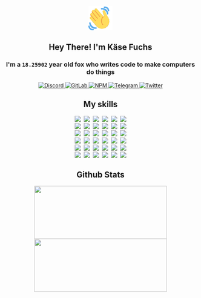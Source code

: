 <div><p align=center><img src=./resources/images/wave.gif width=64px height=64px></p><h2 align=center>Hey There! I'm Käse Fuchs</h2><h3 align=center>I'm a <code>18.25902</code> year old fox who writes code to make computers do things</h3><p align=center><a href=https://discord.com/users/507526681125322772><img alt=Discord src="https://img.shields.io/badge/Discord-5865F2?logo=discord&logoColor=white&style=flat-square#686859b27063cdeff1205cc75d97ec1a"> </a><a href=https://gitlab.com/kasefuchs><img alt=GitLab src="https://img.shields.io/badge/GitLab-330F63?logo=gitlab&logoColor=white&style=flat-square#686859b27063cdeff1205cc75d97ec1a"> </a><a href=https://npmjs.com/~kasefuchs><img alt=NPM src="https://img.shields.io/badge/NPM-CB3837?logo=npm&logoColor=white&style=flat-square#686859b27063cdeff1205cc75d97ec1a"> </a><a href=https://t.me/kasefuchs><img alt=Telegram src="https://img.shields.io/badge/Telegram-2CA5E0?logo=telegram&logoColor=white&style=flat-square#686859b27063cdeff1205cc75d97ec1a"> </a><a href=https://twitter.com/kasefuchs><img alt=Twitter src="https://img.shields.io/badge/Twitter-1DA1F2?logo=twitter&logoColor=white&style=flat-square#686859b27063cdeff1205cc75d97ec1a"></a></p><h2 align=center>My skills</h2><p align=center><a href=https://aws.amazon.com/ ><picture><source srcset="https://skillicons.dev/icons?i=aws&theme=dark#686859b27063cdeff1205cc75d97ec1a" media="(prefers-color-scheme: dark)"><source srcset="https://skillicons.dev/icons?i=aws&theme=light#686859b27063cdeff1205cc75d97ec1a" media="(prefers-color-scheme: light), (prefers-color-scheme: no-preference)"><img src="https://skillicons.dev/icons?i=aws&theme=light#686859b27063cdeff1205cc75d97ec1a"></picture></a>&nbsp;&nbsp;<a href=https://en.wikipedia.org/wiki/Bash_(Unix_shell)><picture><source srcset="https://skillicons.dev/icons?i=bash&theme=dark#686859b27063cdeff1205cc75d97ec1a" media="(prefers-color-scheme: dark)"><source srcset="https://skillicons.dev/icons?i=bash&theme=light#686859b27063cdeff1205cc75d97ec1a" media="(prefers-color-scheme: light), (prefers-color-scheme: no-preference)"><img src="https://skillicons.dev/icons?i=bash&theme=light#686859b27063cdeff1205cc75d97ec1a"></picture></a>&nbsp;&nbsp;<a href=https://discord.com/developers/docs><picture><source srcset="https://skillicons.dev/icons?i=bots&theme=dark#686859b27063cdeff1205cc75d97ec1a" media="(prefers-color-scheme: dark)"><source srcset="https://skillicons.dev/icons?i=bots&theme=light#686859b27063cdeff1205cc75d97ec1a" media="(prefers-color-scheme: light), (prefers-color-scheme: no-preference)"><img src="https://skillicons.dev/icons?i=bots&theme=light#686859b27063cdeff1205cc75d97ec1a"></picture></a>&nbsp;&nbsp;<a href=https://www.cloudflare.com/ ><picture><source srcset="https://skillicons.dev/icons?i=cloudflare&theme=dark#686859b27063cdeff1205cc75d97ec1a" media="(prefers-color-scheme: dark)"><source srcset="https://skillicons.dev/icons?i=cloudflare&theme=light#686859b27063cdeff1205cc75d97ec1a" media="(prefers-color-scheme: light), (prefers-color-scheme: no-preference)"><img src="https://skillicons.dev/icons?i=cloudflare&theme=light#686859b27063cdeff1205cc75d97ec1a"></picture></a>&nbsp;&nbsp;<a href=https://en.wikipedia.org/wiki/CSS><picture><source srcset="https://skillicons.dev/icons?i=css&theme=dark#686859b27063cdeff1205cc75d97ec1a" media="(prefers-color-scheme: dark)"><source srcset="https://skillicons.dev/icons?i=css&theme=light#686859b27063cdeff1205cc75d97ec1a" media="(prefers-color-scheme: light), (prefers-color-scheme: no-preference)"><img src="https://skillicons.dev/icons?i=css&theme=light#686859b27063cdeff1205cc75d97ec1a"></picture></a>&nbsp;&nbsp;<a href=https://www.docker.com/ ><picture><source srcset="https://skillicons.dev/icons?i=docker&theme=dark#686859b27063cdeff1205cc75d97ec1a" media="(prefers-color-scheme: dark)"><source srcset="https://skillicons.dev/icons?i=docker&theme=light#686859b27063cdeff1205cc75d97ec1a" media="(prefers-color-scheme: light), (prefers-color-scheme: no-preference)"><img src="https://skillicons.dev/icons?i=docker&theme=light#686859b27063cdeff1205cc75d97ec1a"></picture></a><br><a href=https://www.electronjs.org/ ><picture><source srcset="https://skillicons.dev/icons?i=electron&theme=dark#686859b27063cdeff1205cc75d97ec1a" media="(prefers-color-scheme: dark)"><source srcset="https://skillicons.dev/icons?i=electron&theme=light#686859b27063cdeff1205cc75d97ec1a" media="(prefers-color-scheme: light), (prefers-color-scheme: no-preference)"><img src="https://skillicons.dev/icons?i=electron&theme=light#686859b27063cdeff1205cc75d97ec1a"></picture></a>&nbsp;&nbsp;<a href=https://expressjs.com/ ><picture><source srcset="https://skillicons.dev/icons?i=express&theme=dark#686859b27063cdeff1205cc75d97ec1a" media="(prefers-color-scheme: dark)"><source srcset="https://skillicons.dev/icons?i=express&theme=light#686859b27063cdeff1205cc75d97ec1a" media="(prefers-color-scheme: light), (prefers-color-scheme: no-preference)"><img src="https://skillicons.dev/icons?i=express&theme=light#686859b27063cdeff1205cc75d97ec1a"></picture></a>&nbsp;&nbsp;<a href=https://www.figma.com/ ><picture><source srcset="https://skillicons.dev/icons?i=figma&theme=dark#686859b27063cdeff1205cc75d97ec1a" media="(prefers-color-scheme: dark)"><source srcset="https://skillicons.dev/icons?i=figma&theme=light#686859b27063cdeff1205cc75d97ec1a" media="(prefers-color-scheme: light), (prefers-color-scheme: no-preference)"><img src="https://skillicons.dev/icons?i=figma&theme=light#686859b27063cdeff1205cc75d97ec1a"></picture></a>&nbsp;&nbsp;<a href=https://firebase.google.com/ ><picture><source srcset="https://skillicons.dev/icons?i=firebase&theme=dark#686859b27063cdeff1205cc75d97ec1a" media="(prefers-color-scheme: dark)"><source srcset="https://skillicons.dev/icons?i=firebase&theme=light#686859b27063cdeff1205cc75d97ec1a" media="(prefers-color-scheme: light), (prefers-color-scheme: no-preference)"><img src="https://skillicons.dev/icons?i=firebase&theme=light#686859b27063cdeff1205cc75d97ec1a"></picture></a>&nbsp;&nbsp;<a href=https://flask.palletsprojects.com/ ><picture><source srcset="https://skillicons.dev/icons?i=flask&theme=dark#686859b27063cdeff1205cc75d97ec1a" media="(prefers-color-scheme: dark)"><source srcset="https://skillicons.dev/icons?i=flask&theme=light#686859b27063cdeff1205cc75d97ec1a" media="(prefers-color-scheme: light), (prefers-color-scheme: no-preference)"><img src="https://skillicons.dev/icons?i=flask&theme=light#686859b27063cdeff1205cc75d97ec1a"></picture></a>&nbsp;&nbsp;<a href=https://cloud.google.com/ ><picture><source srcset="https://skillicons.dev/icons?i=gcp&theme=dark#686859b27063cdeff1205cc75d97ec1a" media="(prefers-color-scheme: dark)"><source srcset="https://skillicons.dev/icons?i=gcp&theme=light#686859b27063cdeff1205cc75d97ec1a" media="(prefers-color-scheme: light), (prefers-color-scheme: no-preference)"><img src="https://skillicons.dev/icons?i=gcp&theme=light#686859b27063cdeff1205cc75d97ec1a"></picture></a><br><a href=https://git-scm.com/ ><picture><source srcset="https://skillicons.dev/icons?i=git&theme=dark#686859b27063cdeff1205cc75d97ec1a" media="(prefers-color-scheme: dark)"><source srcset="https://skillicons.dev/icons?i=git&theme=light#686859b27063cdeff1205cc75d97ec1a" media="(prefers-color-scheme: light), (prefers-color-scheme: no-preference)"><img src="https://skillicons.dev/icons?i=git&theme=light#686859b27063cdeff1205cc75d97ec1a"></picture></a>&nbsp;&nbsp;<a href=https://github.com/ ><picture><source srcset="https://skillicons.dev/icons?i=github&theme=dark#686859b27063cdeff1205cc75d97ec1a" media="(prefers-color-scheme: dark)"><source srcset="https://skillicons.dev/icons?i=github&theme=light#686859b27063cdeff1205cc75d97ec1a" media="(prefers-color-scheme: light), (prefers-color-scheme: no-preference)"><img src="https://skillicons.dev/icons?i=github&theme=light#686859b27063cdeff1205cc75d97ec1a"></picture></a>&nbsp;&nbsp;<a href=https://gitlab.com/ ><picture><source srcset="https://skillicons.dev/icons?i=gitlab&theme=dark#686859b27063cdeff1205cc75d97ec1a" media="(prefers-color-scheme: dark)"><source srcset="https://skillicons.dev/icons?i=gitlab&theme=light#686859b27063cdeff1205cc75d97ec1a" media="(prefers-color-scheme: light), (prefers-color-scheme: no-preference)"><img src="https://skillicons.dev/icons?i=gitlab&theme=light#686859b27063cdeff1205cc75d97ec1a"></picture></a>&nbsp;&nbsp;<a href=https://www.heroku.com/ ><picture><source srcset="https://skillicons.dev/icons?i=heroku&theme=dark#686859b27063cdeff1205cc75d97ec1a" media="(prefers-color-scheme: dark)"><source srcset="https://skillicons.dev/icons?i=heroku&theme=light#686859b27063cdeff1205cc75d97ec1a" media="(prefers-color-scheme: light), (prefers-color-scheme: no-preference)"><img src="https://skillicons.dev/icons?i=heroku&theme=light#686859b27063cdeff1205cc75d97ec1a"></picture></a>&nbsp;&nbsp;<a href=https://en.wikipedia.org/wiki/HTML><picture><source srcset="https://skillicons.dev/icons?i=html&theme=dark#686859b27063cdeff1205cc75d97ec1a" media="(prefers-color-scheme: dark)"><source srcset="https://skillicons.dev/icons?i=html&theme=light#686859b27063cdeff1205cc75d97ec1a" media="(prefers-color-scheme: light), (prefers-color-scheme: no-preference)"><img src="https://skillicons.dev/icons?i=html&theme=light#686859b27063cdeff1205cc75d97ec1a"></picture></a>&nbsp;&nbsp;<a href=https://en.wikipedia.org/wiki/JavaScript><picture><source srcset="https://skillicons.dev/icons?i=js&theme=dark#686859b27063cdeff1205cc75d97ec1a" media="(prefers-color-scheme: dark)"><source srcset="https://skillicons.dev/icons?i=js&theme=light#686859b27063cdeff1205cc75d97ec1a" media="(prefers-color-scheme: light), (prefers-color-scheme: no-preference)"><img src="https://skillicons.dev/icons?i=js&theme=light#686859b27063cdeff1205cc75d97ec1a"></picture></a><br><a href=https://en.wikipedia.org/wiki/Linux><picture><source srcset="https://skillicons.dev/icons?i=linux&theme=dark#686859b27063cdeff1205cc75d97ec1a" media="(prefers-color-scheme: dark)"><source srcset="https://skillicons.dev/icons?i=linux&theme=light#686859b27063cdeff1205cc75d97ec1a" media="(prefers-color-scheme: light), (prefers-color-scheme: no-preference)"><img src="https://skillicons.dev/icons?i=linux&theme=light#686859b27063cdeff1205cc75d97ec1a"></picture></a>&nbsp;&nbsp;<a href=https://mui.com/ ><picture><source srcset="https://skillicons.dev/icons?i=materialui&theme=dark#686859b27063cdeff1205cc75d97ec1a" media="(prefers-color-scheme: dark)"><source srcset="https://skillicons.dev/icons?i=materialui&theme=light#686859b27063cdeff1205cc75d97ec1a" media="(prefers-color-scheme: light), (prefers-color-scheme: no-preference)"><img src="https://skillicons.dev/icons?i=materialui&theme=light#686859b27063cdeff1205cc75d97ec1a"></picture></a>&nbsp;&nbsp;<a href=https://en.wikipedia.org/wiki/Markdown><picture><source srcset="https://skillicons.dev/icons?i=md&theme=dark#686859b27063cdeff1205cc75d97ec1a" media="(prefers-color-scheme: dark)"><source srcset="https://skillicons.dev/icons?i=md&theme=light#686859b27063cdeff1205cc75d97ec1a" media="(prefers-color-scheme: light), (prefers-color-scheme: no-preference)"><img src="https://skillicons.dev/icons?i=md&theme=light#686859b27063cdeff1205cc75d97ec1a"></picture></a>&nbsp;&nbsp;<a href=https://www.mongodb.com/ ><picture><source srcset="https://skillicons.dev/icons?i=mongodb&theme=dark#686859b27063cdeff1205cc75d97ec1a" media="(prefers-color-scheme: dark)"><source srcset="https://skillicons.dev/icons?i=mongodb&theme=light#686859b27063cdeff1205cc75d97ec1a" media="(prefers-color-scheme: light), (prefers-color-scheme: no-preference)"><img src="https://skillicons.dev/icons?i=mongodb&theme=light#686859b27063cdeff1205cc75d97ec1a"></picture></a>&nbsp;&nbsp;<a href=https://www.mysql.com/ ><picture><source srcset="https://skillicons.dev/icons?i=mysql&theme=dark#686859b27063cdeff1205cc75d97ec1a" media="(prefers-color-scheme: dark)"><source srcset="https://skillicons.dev/icons?i=mysql&theme=light#686859b27063cdeff1205cc75d97ec1a" media="(prefers-color-scheme: light), (prefers-color-scheme: no-preference)"><img src="https://skillicons.dev/icons?i=mysql&theme=light#686859b27063cdeff1205cc75d97ec1a"></picture></a>&nbsp;&nbsp;<a href=https://nextjs.org/ ><picture><source srcset="https://skillicons.dev/icons?i=nextjs&theme=dark#686859b27063cdeff1205cc75d97ec1a" media="(prefers-color-scheme: dark)"><source srcset="https://skillicons.dev/icons?i=nextjs&theme=light#686859b27063cdeff1205cc75d97ec1a" media="(prefers-color-scheme: light), (prefers-color-scheme: no-preference)"><img src="https://skillicons.dev/icons?i=nextjs&theme=light#686859b27063cdeff1205cc75d97ec1a"></picture></a><br><a href=https://nodejs.org/en/ ><picture><source srcset="https://skillicons.dev/icons?i=nodejs&theme=dark#686859b27063cdeff1205cc75d97ec1a" media="(prefers-color-scheme: dark)"><source srcset="https://skillicons.dev/icons?i=nodejs&theme=light#686859b27063cdeff1205cc75d97ec1a" media="(prefers-color-scheme: light), (prefers-color-scheme: no-preference)"><img src="https://skillicons.dev/icons?i=nodejs&theme=light#686859b27063cdeff1205cc75d97ec1a"></picture></a>&nbsp;&nbsp;<a href=https://www.postgresql.org/ ><picture><source srcset="https://skillicons.dev/icons?i=postgres&theme=dark#686859b27063cdeff1205cc75d97ec1a" media="(prefers-color-scheme: dark)"><source srcset="https://skillicons.dev/icons?i=postgres&theme=light#686859b27063cdeff1205cc75d97ec1a" media="(prefers-color-scheme: light), (prefers-color-scheme: no-preference)"><img src="https://skillicons.dev/icons?i=postgres&theme=light#686859b27063cdeff1205cc75d97ec1a"></picture></a>&nbsp;&nbsp;<a href=https://learn.microsoft.com/en-us/powershell/ ><picture><source srcset="https://skillicons.dev/icons?i=powershell&theme=dark#686859b27063cdeff1205cc75d97ec1a" media="(prefers-color-scheme: dark)"><source srcset="https://skillicons.dev/icons?i=powershell&theme=light#686859b27063cdeff1205cc75d97ec1a" media="(prefers-color-scheme: light), (prefers-color-scheme: no-preference)"><img src="https://skillicons.dev/icons?i=powershell&theme=light#686859b27063cdeff1205cc75d97ec1a"></picture></a>&nbsp;&nbsp;<a href=https://www.python.org/ ><picture><source srcset="https://skillicons.dev/icons?i=py&theme=dark#686859b27063cdeff1205cc75d97ec1a" media="(prefers-color-scheme: dark)"><source srcset="https://skillicons.dev/icons?i=py&theme=light#686859b27063cdeff1205cc75d97ec1a" media="(prefers-color-scheme: light), (prefers-color-scheme: no-preference)"><img src="https://skillicons.dev/icons?i=py&theme=light#686859b27063cdeff1205cc75d97ec1a"></picture></a>&nbsp;&nbsp;<a href=https://www.raspberrypi.org/ ><picture><source srcset="https://skillicons.dev/icons?i=raspberrypi&theme=dark#686859b27063cdeff1205cc75d97ec1a" media="(prefers-color-scheme: dark)"><source srcset="https://skillicons.dev/icons?i=raspberrypi&theme=light#686859b27063cdeff1205cc75d97ec1a" media="(prefers-color-scheme: light), (prefers-color-scheme: no-preference)"><img src="https://skillicons.dev/icons?i=raspberrypi&theme=light#686859b27063cdeff1205cc75d97ec1a"></picture></a>&nbsp;&nbsp;<a href=https://reactjs.org/ ><picture><source srcset="https://skillicons.dev/icons?i=react&theme=dark#686859b27063cdeff1205cc75d97ec1a" media="(prefers-color-scheme: dark)"><source srcset="https://skillicons.dev/icons?i=react&theme=light#686859b27063cdeff1205cc75d97ec1a" media="(prefers-color-scheme: light), (prefers-color-scheme: no-preference)"><img src="https://skillicons.dev/icons?i=react&theme=light#686859b27063cdeff1205cc75d97ec1a"></picture></a><br><a href=https://redux.js.org/ ><picture><source srcset="https://skillicons.dev/icons?i=redux&theme=dark#686859b27063cdeff1205cc75d97ec1a" media="(prefers-color-scheme: dark)"><source srcset="https://skillicons.dev/icons?i=redux&theme=light#686859b27063cdeff1205cc75d97ec1a" media="(prefers-color-scheme: light), (prefers-color-scheme: no-preference)"><img src="https://skillicons.dev/icons?i=redux&theme=light#686859b27063cdeff1205cc75d97ec1a"></picture></a>&nbsp;&nbsp;<a href=https://en.wikipedia.org/wiki/Regular_expression><picture><source srcset="https://skillicons.dev/icons?i=regex&theme=dark#686859b27063cdeff1205cc75d97ec1a" media="(prefers-color-scheme: dark)"><source srcset="https://skillicons.dev/icons?i=regex&theme=light#686859b27063cdeff1205cc75d97ec1a" media="(prefers-color-scheme: light), (prefers-color-scheme: no-preference)"><img src="https://skillicons.dev/icons?i=regex&theme=light#686859b27063cdeff1205cc75d97ec1a"></picture></a>&nbsp;&nbsp;<a href=https://en.wikipedia.org/wiki/Sass_(stylesheet_language)><picture><source srcset="https://skillicons.dev/icons?i=sass&theme=dark#686859b27063cdeff1205cc75d97ec1a" media="(prefers-color-scheme: dark)"><source srcset="https://skillicons.dev/icons?i=sass&theme=light#686859b27063cdeff1205cc75d97ec1a" media="(prefers-color-scheme: light), (prefers-color-scheme: no-preference)"><img src="https://skillicons.dev/icons?i=sass&theme=light#686859b27063cdeff1205cc75d97ec1a"></picture></a>&nbsp;&nbsp;<a href=https://www.typescriptlang.org/ ><picture><source srcset="https://skillicons.dev/icons?i=ts&theme=dark#686859b27063cdeff1205cc75d97ec1a" media="(prefers-color-scheme: dark)"><source srcset="https://skillicons.dev/icons?i=ts&theme=light#686859b27063cdeff1205cc75d97ec1a" media="(prefers-color-scheme: light), (prefers-color-scheme: no-preference)"><img src="https://skillicons.dev/icons?i=ts&theme=light#686859b27063cdeff1205cc75d97ec1a"></picture></a>&nbsp;&nbsp;<a href=https://unity.com/ ><picture><source srcset="https://skillicons.dev/icons?i=unity&theme=dark#686859b27063cdeff1205cc75d97ec1a" media="(prefers-color-scheme: dark)"><source srcset="https://skillicons.dev/icons?i=unity&theme=light#686859b27063cdeff1205cc75d97ec1a" media="(prefers-color-scheme: light), (prefers-color-scheme: no-preference)"><img src="https://skillicons.dev/icons?i=unity&theme=light#686859b27063cdeff1205cc75d97ec1a"></picture></a>&nbsp;&nbsp;<a href=https://workers.cloudflare.com/ ><picture><source srcset="https://skillicons.dev/icons?i=workers&theme=dark#686859b27063cdeff1205cc75d97ec1a" media="(prefers-color-scheme: dark)"><source srcset="https://skillicons.dev/icons?i=workers&theme=light#686859b27063cdeff1205cc75d97ec1a" media="(prefers-color-scheme: light), (prefers-color-scheme: no-preference)"><img src="https://skillicons.dev/icons?i=workers&theme=light#686859b27063cdeff1205cc75d97ec1a"></picture></a><br></p><h2 align=center>Github Stats</h2><p align=center><picture><source srcset="https://github-readme-stats-kasefuchs.vercel.app/api/?count_private=true&hide_border=true&hide_rank=true&line_height=20&hide_title=true&username=Kasefuchs&theme=dark#686859b27063cdeff1205cc75d97ec1a" media="(prefers-color-scheme: dark)"><source srcset="https://github-readme-stats-kasefuchs.vercel.app/api/?count_private=true&hide_border=true&hide_rank=true&line_height=20&hide_title=true&username=Kasefuchs&theme=light#686859b27063cdeff1205cc75d97ec1a" media="(prefers-color-scheme: light), (prefers-color-scheme: no-preference)"><img align=middle width=350 height=140 src="https://github-readme-stats-kasefuchs.vercel.app/api/?count_private=true&hide_border=true&hide_rank=true&line_height=20&hide_title=true&username=Kasefuchs&theme=light#686859b27063cdeff1205cc75d97ec1a"></picture><picture><source srcset="https://github-readme-stats-kasefuchs.vercel.app/api/top-langs/?count_private=true&hide_border=true&layout=compact&username=Kasefuchs&theme=dark#686859b27063cdeff1205cc75d97ec1a" media="(prefers-color-scheme: dark)"><source srcset="https://github-readme-stats-kasefuchs.vercel.app/api/top-langs/?count_private=true&hide_border=true&layout=compact&username=Kasefuchs&theme=light#686859b27063cdeff1205cc75d97ec1a" media="(prefers-color-scheme: light), (prefers-color-scheme: no-preference)"><img align=middle width=350 height=140 src="https://github-readme-stats-kasefuchs.vercel.app/api/top-langs/?count_private=true&hide_border=true&layout=compact&username=Kasefuchs&theme=light#686859b27063cdeff1205cc75d97ec1a"></picture></p><img src="https://hit.yhype.me/github/profile?user_id=64592097#686859b27063cdeff1205cc75d97ec1a" alt=""></div>